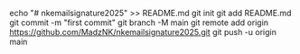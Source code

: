 echo "# nkemailsignature2025" >> README.md
git init
git add README.md
git commit -m "first commit"
git branch -M main
git remote add origin https://github.com/MadzNK/nkemailsignature2025.git
git push -u origin main
